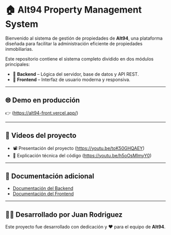 # 🏠 Alt94 Property Management System

Bienvenido al sistema de gestión de propiedades de **Alt94**, una plataforma diseñada para facilitar la administración eficiente de propiedades inmobiliarias.

Este repositorio contiene el sistema completo dividido en dos módulos principales:

- 🔧 **Backend** – Lógica del servidor, base de datos y API REST.
- 🎨 **Frontend** – Interfaz de usuario moderna y responsiva.

---

## 🌐 Demo en producción

👉 (https://alt94-front.vercel.app/)

---

## 🎥 Videos del proyecto

- 📽️ Presentación del proyecto (https://youtu.be/toK50GHQAEY)  
- 🧠 Explicación técnica del código (https://youtu.be/h5oOsMlmyY0)

---

## 📝 Documentación adicional

- [Documentación del Backend](./backend/README.md)
- [Documentación del Frontend](./frontend/README.md)

---

## 👨‍💻 Desarrollado por Juan Rodriguez

Este proyecto fue desarrollado con dedicación y ❤️ para el equipo de **Alt94**.
